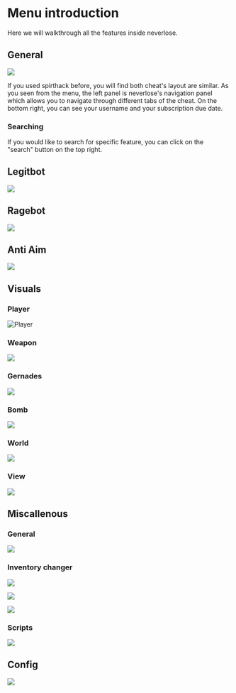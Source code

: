 # Menu introduction

Here we will walkthrough all the features inside neverlose.

## General

![](https://i.imgur.com/JVV5vfz.png)

If you used spirthack before, you will find both cheat's layout are similar. As you seen from the menu, the left panel is neverlose's navigation panel which allows you to navigate through different tabs of the cheat. On the bottom right, you can see your username and your subscription due date.

### Searching

If you would like to search for specific feature, you can click on the "search" button on the top right.

## Legitbot
![](https://i.imgur.com/JVV5vfz.png)

## Ragebot
![](https://i.imgur.com/VlK4oxY.png)

## Anti Aim

![](https://i.imgur.com/LoCxojC.png)

## Visuals

### Player

![Player](https://i.imgur.com/sZpMg22.png)

### Weapon

![](https://i.imgur.com/wwezV95.png)

### Gernades

![](https://i.imgur.com/hy3CpAA.png)

### Bomb

![](https://i.imgur.com/7kPiKnX.png)

### World

![](https://i.imgur.com/ucMYbmP.png)

### View

![](https://i.imgur.com/kQUL1Sb.png)

## Miscallenous

### General

![](https://i.imgur.com/6JTooYB.png)

### Inventory changer

![](https://i.imgur.com/ccq6PuI.png)

![](https://i.imgur.com/n0Zcj9E.png)

![](https://i.imgur.com/SDqvSCX.png)

### Scripts

![](https://i.imgur.com/h1VfFZa.png)

## Config

![](https://i.imgur.com/DepnVV8.png)
